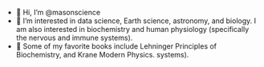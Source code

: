 - 👋 Hi, I’m @masonscience
- 👀 I’m interested in data science, Earth science, astronomy, and biology. I am also interested in biochemistry and human physiology (specifically the nervous and immune systems).
- 🌱 Some of my favorite books include Lehninger Principles of Biochemistry, and Krane Modern Physics.
systems).


<!---
masonscience/masonscience is a ✨ special ✨ repository because its `README.md` (this file) appears on your GitHub profile.
You can click the Preview link to take a look at your changes.
--->
